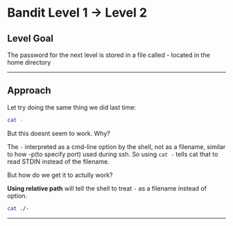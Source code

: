 # Bandit Level 1 → Level 2

## Level Goal
The password for the next level is stored in a file called - located in the home directory
***
## Approach
Let try doing the same thing we did last time:
```bash
cat - 
```
But this doesnt seem to work. Why?

The `-` interpreted as a cmd-line option by the shell, not as a filename, similar to how -p(to specify port) used during ssh. So using `cat -` tells cat that  to read STDIN instead of the filename.

But how do we get it to actully work?

**Using relative path** will tell the shell to treat `-` as a filename instead of option.

```bash 
cat ./-
```
***
